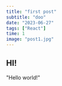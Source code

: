 ```yaml
---
title: "first post"
subtitle: "doo"
date: "2023-06-27"
tags: ["React"]
time: 1
image: "post1.jpg"
---
```


## HI!

"Hello world!"
